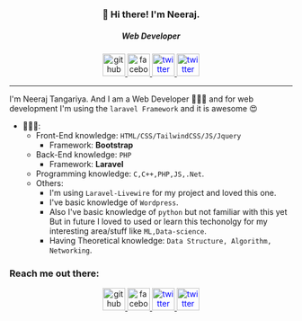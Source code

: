 <h3 align="center">👋 Hi there! I'm Neeraj.</h3>
<h5 align="center">Web Developer</h5>
<p align="center">
  <a href="https://github.com/Neeraj1005/" target="_blank">
    <img src='https://cdn.jsdelivr.net/npm/simple-icons@3.0.1/icons/github.svg' alt='github' height='40'>
  </a>
  <a href="https://www.facebook.com/neeraj.singhtangariya/" target="_blank">
    <img src='https://cdn.jsdelivr.net/npm/simple-icons@3.0.1/icons/facebook.svg' alt='facebook' height='40'>
  </a>
  <a href="https://www.linkedin.com/in/%E0%A4%A8%E0%A5%80%E0%A4%B0%E0%A4%9C-%E0%A4%9F%E0%A4%82%E0%A4%97%E0%A5%9C%E0%A4%BF%E0%A4%AF%E0%A4%BE-tangariya-b33067100/" target="_blank">
    <img src='https://cdn.jsdelivr.net/npm/simple-icons@3.0.1/icons/linkedin.svg' alt='twitter' height='40' style="color:blue">
  </a>
  <a href="https://twitter.com/NEERAJTANGARIYA" target="_blank">
    <img src='https://cdn.jsdelivr.net/npm/simple-icons@3.0.1/icons/twitter.svg' alt='twitter' height='40' style="color:blue">
  </a>
</p>
<hr>

<!-- ![image](https://github.com/Neeraj1005/Neeraj1005/blob/master/banner.png) -->

I'm Neeraj Tangariya. And I am a Web Developer 👩🏾‍💻 and for web development I'm using the `laravel Framework` and it is awesome 😍  

- 👩🏾‍💻: 
  - Front-End knowledge: `HTML/CSS/TailwindCSS/JS/Jquery`
    - Framework: **Bootstrap**
  - Back-End knowledge: `PHP`
    - Framework: **Laravel**
  - Programming knowledge: `C,C++,PHP,JS,.Net`.
  - Others:
    - I'm using `Laravel-Livewire` for my project and loved this one.
    - I've basic knowledge of `Wordpress`.
    - Also I've basic knowledge of `python` but not familiar with this yet But in future I loved to used or learn this techonolgy for my interesting area/stuff like `ML,Data-science`.
    - Having Theoretical knowledge: `Data Structure, Algorithm, Networking`.

### Reach me out there:

<center>
  <a href="https://github.com/Neeraj1005/" target="_blank">
    <img src='https://cdn.jsdelivr.net/npm/simple-icons@3.0.1/icons/github.svg' alt='github' height='40'>
  </a>
  <a href="https://www.facebook.com/neeraj.singhtangariya/" target="_blank">
    <img src='https://cdn.jsdelivr.net/npm/simple-icons@3.0.1/icons/facebook.svg' alt='facebook' height='40'>
  </a>
  <a href="https://www.linkedin.com/in/%E0%A4%A8%E0%A5%80%E0%A4%B0%E0%A4%9C-%E0%A4%9F%E0%A4%82%E0%A4%97%E0%A5%9C%E0%A4%BF%E0%A4%AF%E0%A4%BE-tangariya-b33067100/" target="_blank">
    <img src='https://cdn.jsdelivr.net/npm/simple-icons@3.0.1/icons/linkedin.svg' alt='twitter' height='40' style="color:blue">
  </a>
  <a href="https://twitter.com/NEERAJTANGARIYA" target="_blank">
    <img src='https://cdn.jsdelivr.net/npm/simple-icons@3.0.1/icons/twitter.svg' alt='twitter' height='40' style="color:blue">
  </a>
</center>
<!-- [<img src='https://cdn.jsdelivr.net/npm/simple-icons@3.0.1/icons/github.svg' alt='github' height='40'>](https://github.com/https://github.com/Neeraj1005/)  [<img src='https://cdn.jsdelivr.net/npm/simple-icons@3.0.1/icons/facebook.svg' alt='facebook' height='40'>](https://www.facebook.com/https://www.facebook.com/neeraj.singhtangariya/)  [<img src='https://cdn.jsdelivr.net/npm/simple-icons@3.0.1/icons/twitter.svg' alt='twitter' height='40'>](https://twitter.com/https://twitter.com/NEERAJTANGARIYA)   -->


